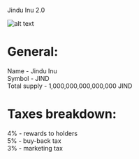 Jindu Inu 2.0

![alt text](https://i.imgur.com/3tK0qER.png)

General:
========
Name - Jindu Inu<br/>
Symbol - JIND<br/>
Total supply - 1,000,000,000,000,000 JIND

Taxes breakdown:
================
4% - rewards to holders<br/>
5% - buy-back tax<br/>
3% - marketing tax
